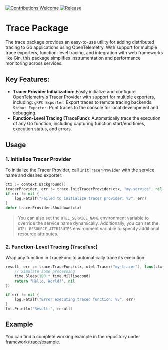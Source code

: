 [![Contributions Welcome](https://img.shields.io/badge/contributions-welcome-brightgreen.svg?style=flat)](https://github.com/kittipat1413/go-common/issues)
[![Release](https://img.shields.io/github/release/kittipat1413/go-common.svg?style=flat)](https://github.com/kittipat1413/go-common/releases/latest)

# Trace Package
The trace package provides an easy-to-use utility for adding distributed tracing to Go applications using OpenTelemetry. With support for multiple trace exporters, function-level tracing, and integration with web frameworks like Gin, this package simplifies instrumentation and performance monitoring across services.

## Key Features:
- **Tracer Provider Initialization:** Easily initialize and configure OpenTelemetry's Tracer Provider with support for multiple exporters, including:
  `gRPC Exporter`: Export traces to remote tracing backends.
  `Stdout Exporter`: Print traces to the console for local development and debugging.
- **Function-Level Tracing (TraceFunc)**: Automatically trace the execution of any Go function, including capturing function start/end times, execution status, and errors.

## Usage
### 1. Initialize Tracer Provider
To initialize the Tracer Provider, call `InitTracerProvider` with the service name and desired exporter:
```go
ctx := context.Background()
tracerProvider, err := trace.InitTracerProvider(ctx, "my-service", nil, trace.ExporterStdout)
if err != nil {
    log.Fatalf("Failed to initialize tracer provider: %v", err)
}
defer tracerProvider.Shutdown(ctx)
```
> You can also set the `OTEL_SERVICE_NAME` environment variable to override the service name dynamically. Additionally, you can set the `OTEL_RESOURCE_ATTRIBUTES` environment variable to specify additional resource attributes.
### 2. Function-Level Tracing (`TraceFunc`)
Wrap any function in TraceFunc to automatically trace its execution:
```go
result, err := trace.TraceFunc(ctx, otel.Tracer("my-tracer"), func(ctx context.Context) (string, error) {
    // Simulate some processing
    time.Sleep(100 * time.Millisecond)
    return "Hello, World!", nil
})

if err != nil {
    log.Fatalf("Error executing traced function: %v", err)
}
fmt.Println("Result:", result)
```

## Example
You can find a complete working example in the repository under [framework/trace/example](example/).